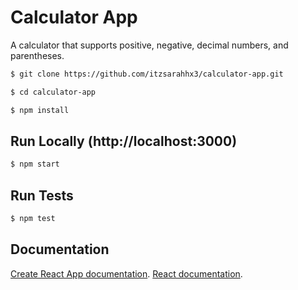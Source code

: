 # Calculator App

A calculator that supports positive, negative, decimal numbers, and parentheses.


```sh
$ git clone https://github.com/itzsarahhx3/calculator-app.git
```

```sh
$ cd calculator-app
```

```sh
$ npm install
```

## Run Locally (http://localhost:3000)

```sh
$ npm start
```

## Run Tests

```sh
$ npm test
```

## Documentation

[Create React App documentation](https://facebook.github.io/create-react-app/docs/getting-started).
[React documentation](https://reactjs.org/).

